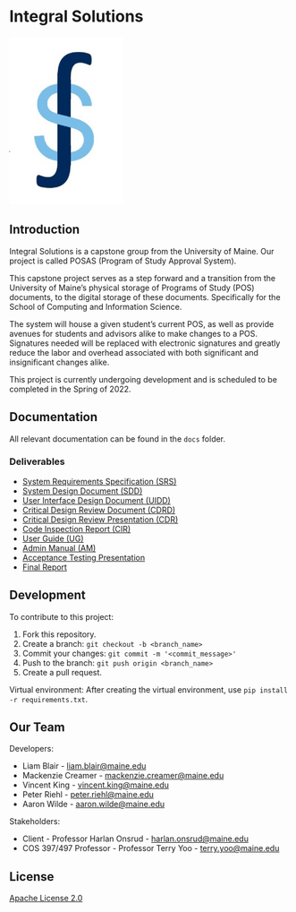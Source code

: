 # Integral Solutions

<img src="src/static/IntegralSolutionsLogo.jpg?raw=true" height="300"/>

## Introduction

Integral Solutions is a capstone group from the University of Maine. Our project is called POSAS (Program of Study Approval System).

This capstone project serves as a step forward and a transition from the University of Maine’s physical storage of Programs of Study (POS) documents, to the digital storage of these documents. Specifically for the School of Computing and Information Science.

The system will house a given student’s current POS, as well as provide avenues for students and advisors alike to make changes to a POS. Signatures needed will be replaced with electronic signatures and greatly reduce the labor and overhead associated with both significant and insignificant changes alike.

This project is currently undergoing development and is scheduled to be completed in the Spring of 2022.

## Documentation

All relevant documentation can be found in the `docs` folder.

### Deliverables

- [System Requirements Specification (SRS)](docs/SRS-Version5.pdf)
- [System Design Document (SDD)](docs/SDD-Version1.pdf)
- [User Interface Design Document (UIDD)](docs/UIDD-Version1.pdf)
- [Critical Design Review Document (CDRD)](docs/CDRD-Version1.pdf)
- [Critical Design Review Presentation (CDR)](docs/CDR-Presentation.pdf)
- [Code Inspection Report (CIR)](docs/CIR-Version1.pdf)
- [User Guide (UG)](docs/UserGuide-Version1.pdf)
- [Admin Manual (AM)](docs/AdministratorManual-Version1.pdf)
- [Acceptance Testing Presentation](docs/AcceptanceTest-Presentation.pdf)
- [Final Report]()

## Development

To contribute to this project:

1. Fork this repository.
2. Create a branch: `git checkout -b <branch_name>`
3. Commit your changes: `git commit -m '<commit_message>'`
4. Push to the branch: `git push origin <branch_name>`
5. Create a pull request.

Virtual environment:
After creating the virtual environment, use `pip install -r requirements.txt`.

## Our Team

Developers:

- Liam Blair - liam.blair@maine.edu
- Mackenzie Creamer - mackenzie.creamer@maine.edu
- Vincent King - vincent.king@maine.edu
- Peter Riehl - peter.riehl@maine.edu
- Aaron Wilde - aaron.wilde@maine.edu

Stakeholders:

- Client - Professor Harlan Onsrud - harlan.onsrud@maine.edu
- COS 397/497 Professor - Professor Terry Yoo - terry.yoo@maine.edu

## License

[Apache License 2.0](LICENSE)
